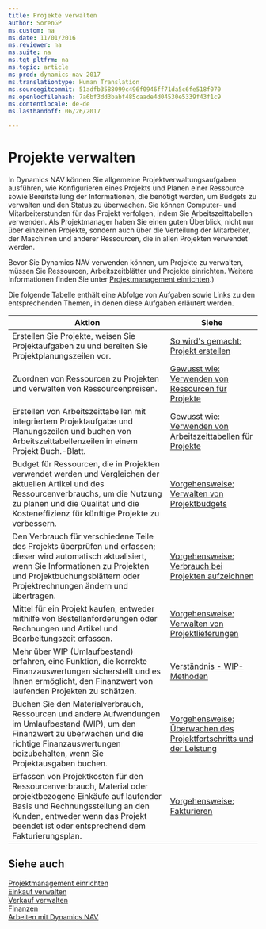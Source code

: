 ```yaml
---
title: Projekte verwalten
author: SorenGP
ms.custom: na
ms.date: 11/01/2016
ms.reviewer: na
ms.suite: na
ms.tgt_pltfrm: na
ms.topic: article
ms-prod: dynamics-nav-2017
ms.translationtype: Human Translation
ms.sourcegitcommit: 51adfb3588099c496f0946ff71da5c6fe518f070
ms.openlocfilehash: 7a6bf3dd3babf485caade4d04530e5339f43f1c9
ms.contentlocale: de-de
ms.lasthandoff: 06/26/2017

---
```


# <a name="manage-projects"></a>Projekte verwalten
In Dynamics NAV können Sie allgemeine Projektverwaltungsaufgaben ausführen, wie Konfigurieren eines Projekts und Planen einer Ressource sowie Bereitstellung der Informationen, die benötigt werden, um Budgets zu verwalten und den Status zu überwachen. Sie können Computer- und Mitarbeiterstunden für das Projekt verfolgen, indem Sie Arbeitszeittabellen verwenden. Als Projektmanager haben Sie einen guten Überblick, nicht nur über einzelnen Projekte, sondern auch über die Verteilung der Mitarbeiter, der Maschinen und anderer Ressourcen, die in allen Projekten verwendet werden.

Bevor Sie Dynamics NAV verwenden können, um Projekte zu verwalten, müssen Sie Ressourcen, Arbeitszeitblätter und Projekte einrichten. Weitere Informationen finden Sie unter [Projektmanagement einrichten](projects-setup-projects.md).)  

Die folgende Tabelle enthält eine Abfolge von Aufgaben sowie Links zu den entsprechenden Themen, in denen diese Aufgaben erläutert werden.

|Aktion |Siehe |
|---|----|
|Erstellen Sie Projekte, weisen Sie Projektaufgaben zu und bereiten Sie Projektplanungszeilen vor.|[So wird's gemacht: Projekt erstellen](projects-how-create-jobs.md)|
|Zuordnen von Ressourcen zu Projekten und verwalten von Ressourcenpreisen.|[Gewusst wie: Verwenden von Ressourcen für Projekte](projects-how-use-resources.md)|
|Erstellen von Arbeitszeittabellen mit integriertem Projektaufgabe und Planungszeilen und buchen von Arbeitszeittabellenzeilen in einem Projekt Buch.-Blatt.|[Gewusst wie: Verwenden von Arbeitszeittabellen für Projekte](projects-how-use-time-sheets.md)|
|Budget für Ressourcen, die in Projekten verwendet werden und Vergleichen der aktuellen Artikel und des Ressourcenverbrauchs, um die Nutzung zu planen und die Qualität und die Kosteneffizienz für künftige Projekte zu verbessern.|[Vorgehensweise: Verwalten von Projektbudgets](projects-how-manage-budgets.md)|
|Den Verbrauch für verschiedene Teile des Projekts überprüfen und erfassen; dieser wird automatisch aktualisiert, wenn Sie Informationen zu Projekten und Projektbuchungsblättern oder Projektrechnungen ändern und übertragen.|[Vorgehensweise: Verbrauch bei Projekten aufzeichnen](projects-how-record-job-usage.md)|
|Mittel für ein Projekt kaufen, entweder mithilfe von Bestellanforderungen oder Rechnungen und Artikel und Bearbeitungszeit erfassen.|[Vorgehensweise: Verwalten von Projektlieferungen](projects-how-manage-project-supplies.md)|
|Mehr über WIP (Umlaufbestand) erfahren, eine Funktion, die korrekte Finanzauswertungen sicherstellt und es Ihnen ermöglicht, den Finanzwert von laufenden Projekten zu schätzen.|[Verständnis - WIP-Methoden](projects-understanding-wip.md)|
|Buchen Sie den Materialverbrauch, Ressourcen und andere Aufwendungen im Umlaufbestand (WIP), um den Finanzwert zu überwachen und die richtige Finanzauswertungen beizubehalten, wenn Sie Projektausgaben buchen.|[Vorgehensweise: Überwachen des Projektfortschritts und der Leistung](projects-how-monitor-progress-performance.md)|
|Erfassen von Projektkosten für den Ressourcenverbrauch, Material oder projektbezogene Einkäufe auf laufender Basis und Rechnungsstellung an den Kunden, entweder wenn das Projekt beendet ist oder entsprechend dem Fakturierungsplan.|[Vorgehensweise: Fakturieren](projects-how-invoice-jobs.md)|

## <a name="see-also"></a>Siehe auch
[Projektmanagement einrichten](projects-setup-projects.md)    
[Einkauf verwalten](purchasing-manage-purchasing.md)         
[Verkauf verwalten](sales-manage-sales.md)    
[Finanzen](Finance.md)  
[Arbeiten mit Dynamics NAV](ui-work-product.md)  

